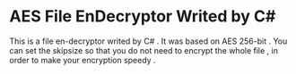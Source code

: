 # AES File EnDecryptor Writed by C#
This is a file en-decryptor writed by C# . It was based on AES 256-bit .
You can set the skipsize so that you do not need to encrypt the whole file , in order to make your encryption speedy .
